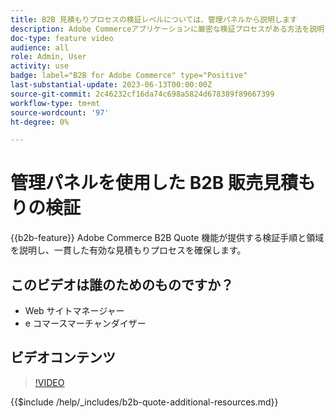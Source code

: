 ```yaml
---
title: B2B 見積もりプロセスの検証レベルについては、管理パネルから説明します
description: Adobe Commerceアプリケーションに厳密な検証プロセスがある方法を説明します。  このビデオチュートリアルでは、Adobe Commerce管理パネルでの検証プロセスを説明し、引用処理が有効で一貫性があることを確認します
doc-type: feature video
audience: all
role: Admin, User
activity: use
badge: label="B2B for Adobe Commerce" type="Positive"
last-substantial-update: 2023-06-13T00:00:00Z
source-git-commit: 2c46232cf16da74c698a5824d678389f89667399
workflow-type: tm+mt
source-wordcount: '97'
ht-degree: 0%

---
```


# 管理パネルを使用した B2B 販売見積もりの検証

{{b2b-feature}}
Adobe Commerce B2B Quote 機能が提供する検証手順と領域を説明し、一貫した有効な見積もりプロセスを確保します。

## このビデオは誰のためのものですか？

- Web サイトマネージャー
- e コマースマーチャンダイザー

## ビデオコンテンツ

>[!VIDEO](https://video.tv.adobe.com/v/3420413?learn=on)

{{$include /help/_includes/b2b-quote-additional-resources.md}}
